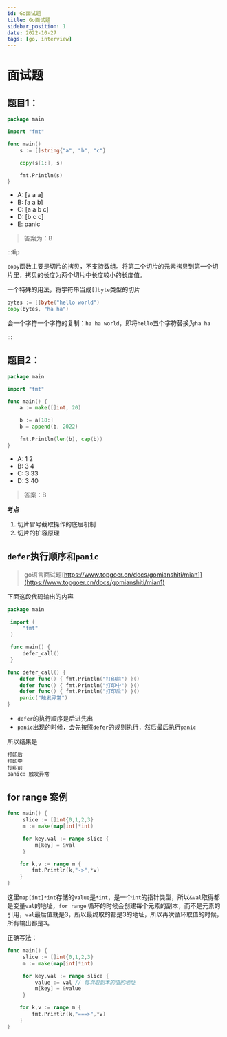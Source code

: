 ```yaml
---
id: Go面试题
title: Go面试题
sidebar_position: 1
date: 2022-10-27
tags: [go, interview]
---
```


# 面试题



## 题目1：

```go
package main

import "fmt"

func main()
    s := []string{"a", "b", "c"}

    copy(s[1:], s)

    fmt.Println(s)
}
```

-   A: [a a a]
-   B: [a a b]
-   C: [a a b c]
-   D: [b c c]
-   E: panic



>   答案为：B



:::tip

`copy`函数主要是切片的拷贝，不支持数组。将第二个切片的元素拷贝到第一个切片里，拷贝的长度为两个切片中长度较小的长度值。

一个特殊的用法，将字符串当成`[]byte`类型的切片

```go
bytes := []byte("hello world")
copy(bytes, "ha ha")
```

会一个字符一个字符的复制：`ha ha world`，即将`hello`五个字符替换为`ha ha`

:::



## 题目2：

```go
package main

import "fmt"

func main() {
    a := make([]int, 20)

    b := a[18:]
    b = append(b, 2022)

    fmt.Println(len(b), cap(b))
}
```

-   A: 1 2
-   B: 3 4
-   C: 3 33
-   D: 3 40

>   答案：B



**考点**

1.   切片冒号截取操作的底层机制
2.   切片的扩容原理



## `defer`执行顺序和`panic`

>   go语言面试题[https://www.topgoer.cn/docs/gomianshiti/mian1](https://www.topgoer.cn/docs/gomianshiti/mian1)

下面这段代码输出的内容

```go
package main

 import (
     "fmt"
 )

 func main() {
     defer_call()
 }

func defer_call() {
    defer func() { fmt.Println("打印前") }()
    defer func() { fmt.Println("打印中") }()
    defer func() { fmt.Println("打印后") }()
    panic("触发异常")
}
```

-   `defer`的执行顺序是后进先出
-   `panic`出现的时候，会先按照`defer`的规则执行，然后最后执行`panic`

所以结果是

```bash
打印后
打印中
打印前
panic: 触发异常
```



## for range 案例

```go
func main() {
     slice := []int{0,1,2,3}
     m := make(map[int]*int)

     for key,val := range slice {
         m[key] = &val
     }

    for k,v := range m {
        fmt.Println(k,"->",*v)
    }
}
```

这里`map[int]*int`存储的`value`是`*int`，是一个`int`的指针类型，所以`&val`取得都是变量`val`的地址，`for range` 循环的时候会创建每个元素的副本，而不是元素的引用，`val`最后值就是3，所以最终取的都是3的地址，所以再次循环取值的时候，所有输出都是3。

正确写法：

```go
func main() {
     slice := []int{0,1,2,3}
     m := make(map[int]*int)

     for key,val := range slice {
         value := val // 每次取副本的值的地址
         m[key] = &value
     }

    for k,v := range m {
        fmt.Println(k,"===>",*v)
    }
}
```



